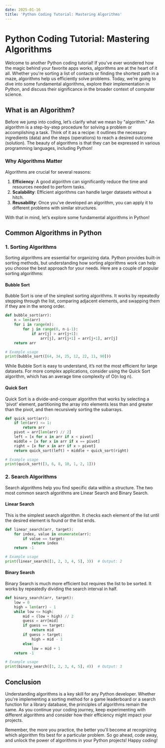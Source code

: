 ```yaml
---
date: 2025-01-16
title: 'Python Coding Tutorial: Mastering Algorithms'
---
```


# Python Coding Tutorial: Mastering Algorithms

Welcome to another Python coding tutorial! If you've ever wondered how the magic behind your favorite apps works, algorithms are at the heart of it all. Whether you're sorting a list of contacts or finding the shortest path in a maze, algorithms help us efficiently solve problems. Today, we're going to dive into some fundamental algorithms, explore their implementation in Python, and discuss their significance in the broader context of computer science.

## What is an Algorithm?

<!-- more -->
Before we jump into coding, let’s clarify what we mean by "algorithm." An algorithm is a step-by-step procedure for solving a problem or accomplishing a task. Think of it as a recipe: it outlines the necessary ingredients (data) and the steps (operations) to reach a desired outcome (solution). The beauty of algorithms is that they can be expressed in various programming languages, including Python!

### Why Algorithms Matter

Algorithms are crucial for several reasons:

1. **Efficiency**: A good algorithm can significantly reduce the time and resources needed to perform tasks.
2. **Scalability**: Efficient algorithms can handle larger datasets without a hitch.
3. **Reusability**: Once you’ve developed an algorithm, you can apply it to different problems with similar structures.

With that in mind, let’s explore some fundamental algorithms in Python!

## Common Algorithms in Python

### 1. Sorting Algorithms

Sorting algorithms are essential for organizing data. Python provides built-in sorting methods, but understanding how sorting algorithms work can help you choose the best approach for your needs. Here are a couple of popular sorting algorithms:

#### Bubble Sort

Bubble Sort is one of the simplest sorting algorithms. It works by repeatedly stepping through the list, comparing adjacent elements, and swapping them if they are in the wrong order.

```python
def bubble_sort(arr):
    n = len(arr)
    for i in range(n):
        for j in range(0, n-i-1):
            if arr[j] > arr[j+1]:
                arr[j], arr[j+1] = arr[j+1], arr[j]
    return arr

# Example usage
print(bubble_sort([64, 34, 25, 12, 22, 11, 90]))
```

While Bubble Sort is easy to understand, it’s not the most efficient for large datasets. For more complex applications, consider using the Quick Sort algorithm, which has an average time complexity of O(n log n).

#### Quick Sort

Quick Sort is a divide-and-conquer algorithm that works by selecting a 'pivot' element, partitioning the array into elements less than and greater than the pivot, and then recursively sorting the subarrays.

```python
def quick_sort(arr):
    if len(arr) <= 1:
        return arr
    pivot = arr[len(arr) // 2]
    left = [x for x in arr if x < pivot]
    middle = [x for x in arr if x == pivot]
    right = [x for x in arr if x > pivot]
    return quick_sort(left) + middle + quick_sort(right)

# Example usage
print(quick_sort([3, 6, 8, 10, 1, 2, 1]))
```

### 2. Search Algorithms

Search algorithms help you find specific data within a structure. The two most common search algorithms are Linear Search and Binary Search.

#### Linear Search

This is the simplest search algorithm. It checks each element of the list until the desired element is found or the list ends.

```python
def linear_search(arr, target):
    for index, value in enumerate(arr):
        if value == target:
            return index
    return -1

# Example usage
print(linear_search([1, 2, 3, 4, 5], 3))  # Output: 2
```

#### Binary Search

Binary Search is much more efficient but requires the list to be sorted. It works by repeatedly dividing the search interval in half.

```python
def binary_search(arr, target):
    low = 0
    high = len(arr) - 1
    while low <= high:
        mid = (low + high) // 2
        guess = arr[mid]
        if guess == target:
            return mid
        if guess > target:
            high = mid - 1
        else:
            low = mid + 1
    return -1

# Example usage
print(binary_search([1, 2, 3, 4, 5], 4))  # Output: 3
```

## Conclusion

Understanding algorithms is a key skill for any Python developer. Whether you're implementing a sorting method for a game leaderboard or a search function for a library database, the principles of algorithms remain the same. As you continue your coding journey, keep experimenting with different algorithms and consider how their efficiency might impact your projects.

Remember, the more you practice, the better you'll become at recognizing which algorithm fits best for a particular problem. So go ahead, code away, and unlock the power of algorithms in your Python projects! Happy coding!